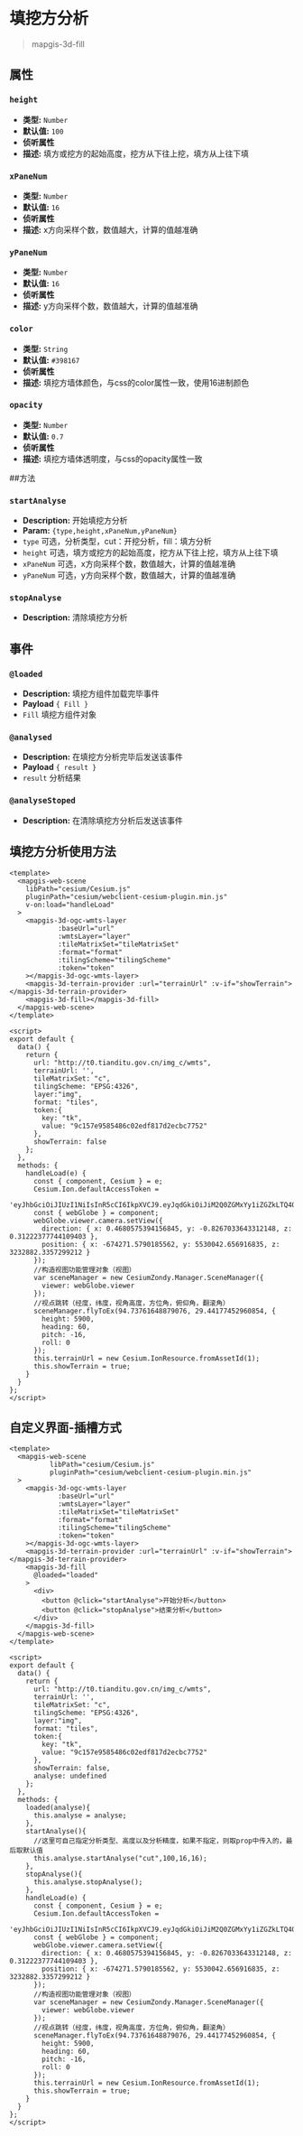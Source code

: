# 填挖方分析

> mapgis-3d-fill

## 属性

### `height`

- **类型:** `Number`
- **默认值:** `100`
- **侦听属性**
- **描述:** 填方或挖方的起始高度，挖方从下往上挖，填方从上往下填

### `xPaneNum`

- **类型:** `Number`
- **默认值:** `16`
- **侦听属性**
- **描述:** x方向采样个数，数值越大，计算的值越准确

### `yPaneNum`

- **类型:** `Number`
- **默认值:** `16`
- **侦听属性**
- **描述:** y方向采样个数，数值越大，计算的值越准确

### `color`

- **类型:** `String`
- **默认值:** `#398167`
- **侦听属性**
- **描述:** 填挖方墙体颜色，与css的color属性一致，使用16进制颜色

### `opacity`

- **类型:** `Number`
- **默认值:** `0.7`
- **侦听属性**
- **描述:** 填挖方墙体透明度，与css的opacity属性一致

##方法

### `startAnalyse`
- **Description:** 开始填挖方分析
- **Param:** `{type,height,xPaneNum,yPaneNum}`
- `type` 可选，分析类型，cut：开挖分析，fill：填方分析
- `height` 可选，填方或挖方的起始高度，挖方从下往上挖，填方从上往下填
- `xPaneNum` 可选，x方向采样个数，数值越大，计算的值越准确
- `yPaneNum` 可选，y方向采样个数，数值越大，计算的值越准确

### `stopAnalyse`
- **Description:** 清除填挖方分析

## 事件

### `@loaded`

- **Description:** 填挖方组件加载完毕事件
- **Payload** `{ Fill }`
- `Fill` 填挖方组件对象

### `@analysed`

- **Description:** 在填挖方分析完毕后发送该事件
- **Payload** `{ result }`
- `result` 分析结果

### `@analyseStoped`

- **Description:** 在清除填挖方分析后发送该事件

## 填挖方分析使用方法

```vue
<template>
  <mapgis-web-scene
    libPath="cesium/Cesium.js"
    pluginPath="cesium/webclient-cesium-plugin.min.js"
    v-on:load="handleLoad"
  >
    <mapgis-3d-ogc-wmts-layer
            :baseUrl="url"
            :wmtsLayer="layer"
            :tileMatrixSet="tileMatrixSet"
            :format="format"
            :tilingScheme="tilingScheme"
            :token="token"
    ></mapgis-3d-ogc-wmts-layer>
    <mapgis-3d-terrain-provider :url="terrainUrl" :v-if="showTerrain"></mapgis-3d-terrain-provider>
    <mapgis-3d-fill></mapgis-3d-fill>
  </mapgis-web-scene>
</template>

<script>
export default {
  data() {
    return {
      url: "http://t0.tianditu.gov.cn/img_c/wmts",
      terrainUrl: '',
      tileMatrixSet: "c",
      tilingScheme: "EPSG:4326",
      layer:"img",
      format: "tiles",
      token:{
        key: "tk",
        value: "9c157e9585486c02edf817d2ecbc7752"
      },
      showTerrain: false
    };
  },
  methods: {
    handleLoad(e) {
      const { component, Cesium } = e;
      Cesium.Ion.defaultAccessToken =
              'eyJhbGciOiJIUzI1NiIsInR5cCI6IkpXVCJ9.eyJqdGkiOiJiM2Q0ZGMxYy1iZGZkLTQ4OWItODlhMy1iOWNkMDE0M2U3YWEiLCJpZCI6NTEzNSwiaWF0IjoxNjA2MjE0OTkyfQ.2aktNrUASlLsPwSFtkgKBTQLJTAnOTyjgKDRQmnafiE';
      const { webGlobe } = component;
      webGlobe.viewer.camera.setView({
        direction: { x: 0.4680575394156845, y: -0.8267033643312148, z: 0.31222377744109403 },
        position: { x: -674271.5790185562, y: 5530042.656916835, z: 3232882.3357299212 }
      });
      //构造视图功能管理对象（视图）
      var sceneManager = new CesiumZondy.Manager.SceneManager({
        viewer: webGlobe.viewer
      });
      //视点跳转（经度，纬度，视角高度，方位角，俯仰角，翻滚角）
      sceneManager.flyToEx(94.73761648879076, 29.44177452960854, {
        height: 5900,
        heading: 60,
        pitch: -16,
        roll: 0
      });
      this.terrainUrl = new Cesium.IonResource.fromAssetId(1);
      this.showTerrain = true;
    }
  }
};
</script>
```

## 自定义界面-插槽方式

```vue
<template>
  <mapgis-web-scene
          libPath="cesium/Cesium.js"
          pluginPath="cesium/webclient-cesium-plugin.min.js"
  >
    <mapgis-3d-ogc-wmts-layer
            :baseUrl="url"
            :wmtsLayer="layer"
            :tileMatrixSet="tileMatrixSet"
            :format="format"
            :tilingScheme="tilingScheme"
            :token="token"
    ></mapgis-3d-ogc-wmts-layer>
    <mapgis-3d-terrain-provider :url="terrainUrl" :v-if="showTerrain"></mapgis-3d-terrain-provider>
    <mapgis-3d-fill
      @loaded="loaded"
    >
      <div>
        <button @click="startAnalyse">开始分析</button>
        <button @click="stopAnalyse">结束分析</button>
      </div>
    </mapgis-3d-fill>
  </mapgis-web-scene>
</template>

<script>
export default {
  data() {
    return {
      url: "http://t0.tianditu.gov.cn/img_c/wmts",
      terrainUrl: '',
      tileMatrixSet: "c",
      tilingScheme: "EPSG:4326",
      layer:"img",
      format: "tiles",
      token:{
        key: "tk",
        value: "9c157e9585486c02edf817d2ecbc7752"
      },
      showTerrain: false,
      analyse: undefined
    };
  },
  methods: {
    loaded(analyse){
      this.analyse = analyse;
    },
    startAnalyse(){
      //这里可自己指定分析类型、高度以及分析精度，如果不指定，则取prop中传入的，最后取默认值
      this.analyse.startAnalyse("cut",100,16,16);
    },
    stopAnalyse(){
      this.analyse.stopAnalyse();
    },
    handleLoad(e) {
      const { component, Cesium } = e;
      Cesium.Ion.defaultAccessToken =
              'eyJhbGciOiJIUzI1NiIsInR5cCI6IkpXVCJ9.eyJqdGkiOiJiM2Q0ZGMxYy1iZGZkLTQ4OWItODlhMy1iOWNkMDE0M2U3YWEiLCJpZCI6NTEzNSwiaWF0IjoxNjA2MjE0OTkyfQ.2aktNrUASlLsPwSFtkgKBTQLJTAnOTyjgKDRQmnafiE';
      const { webGlobe } = component;
      webGlobe.viewer.camera.setView({
        direction: { x: 0.4680575394156845, y: -0.8267033643312148, z: 0.31222377744109403 },
        position: { x: -674271.5790185562, y: 5530042.656916835, z: 3232882.3357299212 }
      });
      //构造视图功能管理对象（视图）
      var sceneManager = new CesiumZondy.Manager.SceneManager({
        viewer: webGlobe.viewer
      });
      //视点跳转（经度，纬度，视角高度，方位角，俯仰角，翻滚角）
      sceneManager.flyToEx(94.73761648879076, 29.44177452960854, {
        height: 5900,
        heading: 60,
        pitch: -16,
        roll: 0
      });
      this.terrainUrl = new Cesium.IonResource.fromAssetId(1);
      this.showTerrain = true;
    }
  }
};
</script>
```
